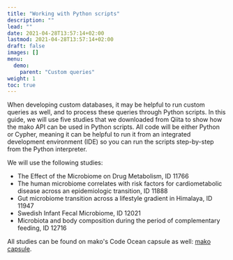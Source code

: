```yaml
---
title: "Working with Python scripts"
description: ""
lead: ""
date: 2021-04-28T13:57:14+02:00
lastmod: 2021-04-28T13:57:14+02:00
draft: false
images: []
menu: 
  demo:
    parent: "Custom queries"
weight: 1
toc: true
---
```


When developing custom databases, it may be helpful to run custom queries as well, and to process these queries through Python scripts. In this guide, we will use five studies that we downloaded from Qiita to show how the mako API can be used in Python scripts. All code will be either Python or Cypher, meaning it can be helpful to run it from an integrated development environment (IDE) so you can run the scripts step-by-step from the Python interpreter. 

We will use the following studies:
- The Effect of the Microbiome on Drug Metabolism, ID 11766
- The human microbiome correlates with risk factors for cardiometabolic disease across an epidemiologic transition, ID 11888
- Gut microbiome transition across a lifestyle gradient in Himalaya, ID 11947
- Swedish Infant Fecal Microbiome, ID 12021
- Microbiota and body composition during the period of complementary feeding, ID 12716

All studies can be found on mako's Code Ocean capsule as well: <a href="https://codeocean.com/capsule/0482418">mako capsule</a>. 
